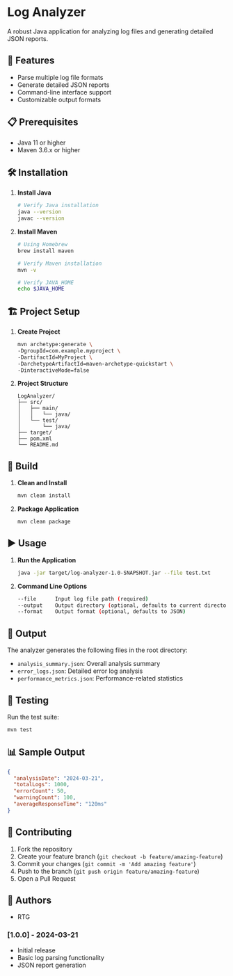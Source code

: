 # Log Analyzer

A robust Java application for analyzing log files and generating detailed JSON reports.

## 🚀 Features

- Parse multiple log file formats
- Generate detailed JSON reports
- Command-line interface support
- Customizable output formats

## 📋 Prerequisites

- Java 11 or higher
- Maven 3.6.x or higher

## 🛠️ Installation

1. **Install Java**
   ```bash
   # Verify Java installation
   java --version
   javac --version
   ```

2. **Install Maven**
   ```bash
   # Using Homebrew
   brew install maven

   # Verify Maven installation
   mvn -v

   # Verify JAVA_HOME
   echo $JAVA_HOME
   ```

## 🏗️ Project Setup

1. **Create Project**
   ```bash
   mvn archetype:generate \
   -DgroupId=com.example.myproject \
   -DartifactId=MyProject \
   -DarchetypeArtifactId=maven-archetype-quickstart \
   -DinteractiveMode=false
   ```

2. **Project Structure**
   ```
   LogAnalyzer/
   ├── src/
   │   ├── main/
   │   │   └── java/
   │   └── test/
   │       └── java/
   ├── target/
   ├── pom.xml
   └── README.md
   ```

## 🔨 Build

1. **Clean and Install**
   ```bash
   mvn clean install
   ```

2. **Package Application**
   ```bash
   mvn clean package
   ```

## ▶️ Usage

1. **Run the Application**
   ```bash
   java -jar target/log-analyzer-1.0-SNAPSHOT.jar --file test.txt
   ```

2. **Command Line Options**
   ```bash
   --file      Input log file path (required)
   --output    Output directory (optional, defaults to current directory)
   --format    Output format (optional, defaults to JSON)
   ```

## 📁 Output

The analyzer generates the following files in the root directory:
- `analysis_summary.json`: Overall analysis summary
- `error_logs.json`: Detailed error log analysis
- `performance_metrics.json`: Performance-related statistics

## 🧪 Testing

Run the test suite:
```bash
mvn test
```

## 📊 Sample Output

```json
{
  "analysisDate": "2024-03-21",
  "totalLogs": 1000,
  "errorCount": 50,
  "warningCount": 100,
  "averageResponseTime": "120ms"
}
```

## 🤝 Contributing

1. Fork the repository
2. Create your feature branch (`git checkout -b feature/amazing-feature`)
3. Commit your changes (`git commit -m 'Add amazing feature'`)
4. Push to the branch (`git push origin feature/amazing-feature`)
5. Open a Pull Request


## 👥 Authors

- RTG



### [1.0.0] - 2024-03-21
- Initial release
- Basic log parsing functionality
- JSON report generation
